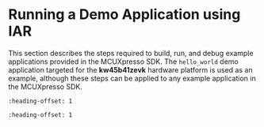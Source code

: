 # Running a Demo Application using IAR

This section describes the steps required to build, run, and debug example applications provided in the MCUXpresso SDK. The `hello_world` demo application targeted for the **kw45b41zevk** hardware platform is used as an example, although these steps can be applied to any example application in the MCUXpresso SDK.


```{include} ../topics/build_an_example_application.md
:heading-offset: 1
```

```{include} ../topics/run_an_example_application_001.md
:heading-offset: 1
```

